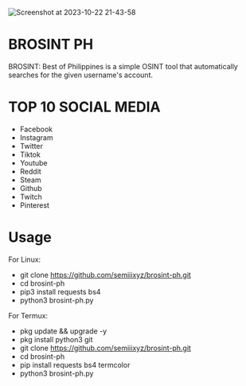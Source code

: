 ![Screenshot at 2023-10-22 21-43-58](https://github.com/semiiixyz/brosint-ph/assets/125569648/b911ce36-ee8b-4033-ae88-b69fb74e115e)

# BROSINT PH
BROSINT: Best of Philippines is a simple OSINT tool that automatically searches for the given username's account.

# TOP 10 SOCIAL MEDIA
* Facebook
* Instagram
* Twitter
* Tiktok
* Youtube
* Reddit
* Steam
* Github
* Twitch
* Pinterest

# Usage
For Linux:
* git clone https://github.com/semiiixyz/brosint-ph.git
* cd brosint-ph
* pip3 install requests bs4
* python3 brosint-ph.py

For Termux:
* pkg update && upgrade -y
* pkg install python3 git
* git clone https://github.com/semiiixyz/brosint-ph.git
* cd brosint-ph
* pip install requests bs4 termcolor
* python3 brosint-ph.py
